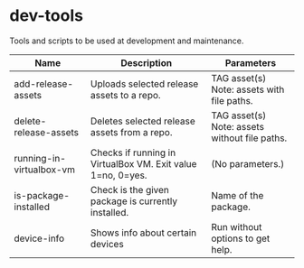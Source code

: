 # dev-tools
Tools and scripts to be used at development and maintenance.

Name | Description | Parameters
---- | ------- | ------
add-release-assets | Uploads selected release assets to a repo. | TAG asset(s)<br>Note: assets with file paths.
delete-release-assets | Deletes selected release assets from a repo. | TAG asset(s)<br>Note: assets without file paths.
running-in-virtualbox-vm | Checks if running in VirtualBox VM. Exit value 1=no, 0=yes. | (No parameters.)
is-package-installed | Check is the given package is currently installed. | Name of the package.
device-info | Shows info about certain devices | Run  without options to get help.

